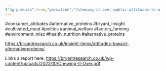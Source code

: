 ```yaml
---
{"dg-publish":true,"permalink":"/chewing-it-over-public-attitudes-to-alternative-proteins-and-meat-reduction/","created":"2024-04-22T12:48:13.000+01:00","updated":"2025-09-28T23:46:50.747+01:00"}
---
```


#consumer_attitudes #alternative_proteins #bryant_insight #cultivated_meat #politics #animal_welfare #factory_farming #environment_misc #health_nutrition  #alternative_proteins 

https://bryantresearch.co.uk/insight-items/attitudes-toward-alternativeproteins/

Links a report here: https://bryantresearch.co.uk/wp-content/uploads/2023/10/Chewing-It-Over.pdf